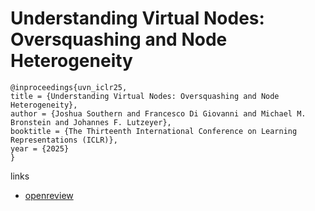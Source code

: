 # Understanding Virtual Nodes: Oversquashing and Node Heterogeneity

```
@inproceedings{uvn_iclr25,
title = {Understanding Virtual Nodes: Oversquashing and Node Heterogeneity},
author = {Joshua Southern and Francesco Di Giovanni and Michael M. Bronstein and Johannes F. Lutzeyer},
booktitle = {The Thirteenth International Conference on Learning Representations (ICLR)},
year = {2025}
}
```

links
- [openreview](https://openreview.net/forum?id=NmcOAwRyH5)
